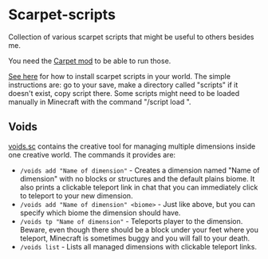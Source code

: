 # Scarpet-scripts

Collection of various scarpet scripts that might be useful to others besides me.

You need the [Carpet mod](https://www.curseforge.com/minecraft/mc-mods/carpet) to be able to run those.

[See here](https://github.com/gnembon/fabric-carpet/wiki/Installing-carpet-scripts-in-your-world) for how to install scarpet scripts in your world. The simple instructions are: go to your save, make a directory called "scripts" if it doesn't exist, copy script there. Some scripts might need to be loaded manually in Minecraft with the command "/script load <name of script>".

## Voids

[voids.sc](voids.sc) contains the creative tool for managing multiple dimensions inside one creative world.
The commands it provides are:
 - `/voids add "Name of dimension"` - Creates a dimension named "Name of dimension" with no blocks or structures and the default plains biome. It also prints a clickable teleport link in chat that you can immediately click to teleport to your new dimension.
 - `/voids add "Name of dimension" <biome>` - Just like above, but you can specify which biome the dimension should have.
 - `/voids tp "Name of dimension"` - Teleports player to the dimension. Beware, even though there should be a block under your feet where you teleport, Minecraft is sometimes buggy and you will fall to your death.
 - `/voids list` - Lists all managed dimensions with clickable teleport links.
